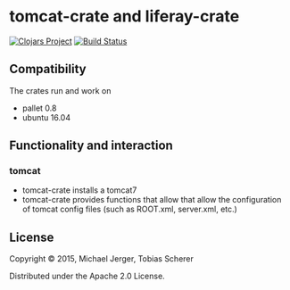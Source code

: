 
# tomcat-crate and liferay-crate
[![Clojars Project](https://img.shields.io/clojars/v/dda/dda-tomcat-crate.svg)](https://clojars.org/dda/dda-tomcat-crate)
[![Build Status](https://travis-ci.org/DomainDrivenArchitecture/dda-tomcat-crate.svg?branch=master)](https://travis-ci.org/DomainDrivenArchitecture/dda-tomcat-crate)

## Compatibility
The crates run and work on
 * pallet 0.8
 * ubuntu 16.04

## Functionality and interaction


### tomcat
* tomcat-crate installs a tomcat7
* tomcat-crate provides functions that allow that allow the configuration of tomcat config files (such as ROOT.xml, server.xml, etc.)


## License

Copyright © 2015, Michael Jerger, Tobias Scherer

Distributed under the Apache 2.0 License.
